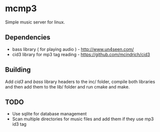 # mcmp3
Simple music server for linux.

## Dependencies
 - bass library ( for playing audio ) - http://www.un4seen.com/
 - cid3 library for mp3 tag reading - https://github.com/mcindrich/cid3

## Building

Add *cid3* and *bass* library headers to the inc/ folder, compile both libraries and then add them to the lib/ folder and run cmake and make.

## TODO
 - Use sqlite for database management
 - Scan multiple directories for music files and add them if they use mp3 id3 tag
